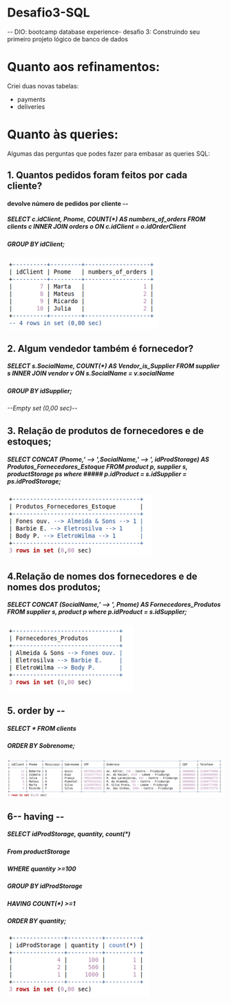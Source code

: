 # Desafio3-SQL
-- DIO: bootcamp database experience- desafio 3: Construindo seu primeiro projeto lógico de banco de dados

# Quanto aos refinamentos:
Criei duas novas tabelas:
- payments
- deliveries

# Quanto às queries:
Algumas das perguntas que podes fazer para embasar as queries SQL:

## 1. Quantos pedidos foram feitos por cada cliente?
#### devolve número de pedidos por cliente --
##### SELECT c.idClient, Pnome, COUNT(*) AS numbers_of_orders FROM clients c INNER JOIN orders o ON c.idClient = o.idOrderClient
#####                    GROUP BY idClient;

![1stQuestion](https://github.com/geosidnei/Desafio3-SQL/blob/main/1stQuestion.png)


## 2. Algum vendedor também é fornecedor?
##### SELECT s.SocialName, COUNT(*) AS Vendor_is_Supplier FROM supplier s INNER JOIN vendor v ON s.SocialName = v.socialName
#####                    GROUP BY idSupplier;
###### --Empty set (0,00 sec)--

## 3. Relação de produtos de fornecedores e de estoques;
##### SELECT CONCAT (Pnome,' --> ',SocialName,' --> ', idProdStorage) AS Produtos_Fornecedores_Estoque FROM product p, supplier s, productStorage ps  where ##### p.idProduct = s.idSupplier = ps.idProdStorage;

![3rdQuestion](https://github.com/geosidnei/Desafio3-SQL/blob/main/3rdQuestion.png)


## 4.Relação de nomes dos fornecedores e de nomes dos produtos;
##### SELECT CONCAT (SocialName,' --> ', Pnome) AS Fornecedores_Produtos FROM supplier s, product p where p.idProduct = s.idSupplier;

![4thQuestion](https://github.com/geosidnei/Desafio3-SQL/blob/main/4thQuestion.png)

## 5. order by --
##### SELECT * FROM clients
#####      ORDER BY Sobrenome;

![5thQuestion](https://github.com/geosidnei/Desafio3-SQL/blob/main/5thQuestion.png)
## 6-- having --

##### SELECT idProdStorage, quantity, count(*)
#####      From productStorage
#####      WHERE quantity >=100
#####      GROUP BY idProdStorage
#####      HAVING COUNT(*) >=1
#####      ORDER BY quantity;
![6thQuestion](https://github.com/geosidnei/Desafio3-SQL/blob/main/6thQuestion.png)
